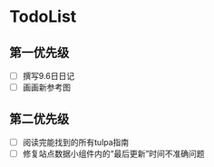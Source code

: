 # TodoList

## 第一优先级

- [ ] 撰写9.6日日记
- [ ] 画画新参考图

## 第二优先级

- [ ] 阅读完能找到的所有tulpa指南
- [ ] 修复站点数据小组件内的“最后更新”时间不准确问题
